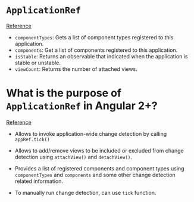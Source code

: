 # `ApplicationRef`
[Reference](https://angular.io/api/core/ApplicationRef)

- `componentTypes`: Gets a list of component types registered to this application.
- `components`: Get a list of components registered to this application.
- `isStable`: Returns an observable that indicated when the application is stable or unstable.
- `viewCount`: Returns the number of attached views.

# What is the purpose of `ApplicationRef` in Angular 2+?
[Reference](https://stackoverflow.com/questions/44583394/what-is-the-purpose-of-applicationref-in-angular-2)

- Allows to invoke application-wide change detection by calling `appRef.tick()`
- Allows to add/remove views to be included or excluded from change detection using `attachView()` and `detachView()`.
- Provides a list of registered components and component types using `componentTypes` and `components` and some other change detection related information.

- To manually run change detection, can use `tick` function.

